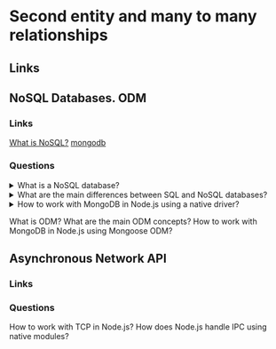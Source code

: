 # Second entity and many to many relationships

## Links

## NoSQL Databases. ODM

### Links
[What is NoSQL?](https://aws.amazon.com/nosql/?nc1=h_ls)
[mongodb](https://www.npmjs.com/package/mongodb)

### Questions

<details>
  <summary>What is a NoSQL database?</summary>

  NoSQL databases are a set of databases that don't use SQL. This concept combines a few types of databases as key-values, documents, graphs, memory.
  NoSQL databases have a great fit for many modern applications such as mobile, web, and gaming that require flexible, scalable, high-performance, and highly functional databases to provide great user experiences.
  Advantages:
  * Flexibility: NoSQL databases provide flexible data structures and enable faster and more iterative development.
  * Scalability: NoSQL databases generally have a design that allows scaling out by using distributed clusters.
  * High-performance: NoSQL databases have great optimization for reading/writing operation.
  * Highly functional: NoSQL databases provide high functionality and data types. Moreover, data models are more understandable because almost the same as the object model.

</details>

<details>
  <summary>What are the main differences between SQL and NoSQL databases?</summary>
  
  For defining differences between SQL and NoSQL databases, needs to compare them by a few points.
  Firstly, optimal workloads:
  Relational databases are designed for transactional and strongly consistent online transaction processing (OLTP) applications and are well for online analytical processing (OLAP).
  The design of NoSQL databases has optimization for many data access patterns that include low-latency applications. And the design of NoSQL search databases has optimizations for analytics over semi-structured data.
  Secondly, Data model:
  The relational model normalizes data into tables that are composed of rows and columns. A schema strictly defines the tables, rows, columns, indexes, relationships between tables, and other database elements. The database enforces the referential integrity in relationships between tables. 
  NoSQL databases provide data models such as key-value, document, and graph. They have optimization for performance and scale.
  Third, Performance:
  SQL databases. Performance is generally dependent on the disk subsystem. The optimization of queries, indexes, and table structure is often required to achieve peak performance.
  NoSQL databases. Performance is generally a function of the underlying hardware cluster size, network latency, and the calling application.
  Forth, Scale:
  Relational databases typically scale up by increasing the compute capabilities of the hardware or scale-out by adding replicas for read-only workloads.
  NoSQL databases usually are partitionable because access patterns can scale out by using distributed architecture to increase throughput that provides consistent performance at a near-boundless scale.
  Last one, APIs:
  Requests to store and retrieve data use queries that conform to a structured query language (SQL). These queries are parsed and executed by the relational database.
  Object-based APIs allow app developers to store and retrieve data structures. Partition keys let apps look up key-value pairs, column sets, or documents that contain serialized app objects and attributes.

</details>

<details>
  <summary>How to work with MongoDB in Node.js using a native driver?</summary>

  Firstly, it is possible to install the package of the native driver into dependencies.

</details>

What is ODM? What are the main ODM concepts?
How to work with MongoDB in Node.js using Mongoose ODM?

## Asynchronous Network API

### Links

### Questions

How to work with TCP in Node.js?
How does Node.js handle IPC using native modules?
